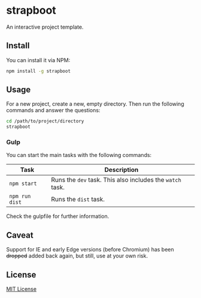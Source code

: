 # strapboot
An interactive project template.

## Install
You can install it via NPM:

```bash
npm install -g strapboot
```

## Usage
For a new project, create a new, empty directory.
Then run the following commands and answer the questions:

```bash
cd /path/to/project/directory
strapboot
```

### Gulp
You can start the main tasks with the following commands:

| Task | Description |
| ---- | ----------  |
| `npm start` | Runs the `dev` task. This also includes the `watch` task. |
| `npm run dist` | Runs the `dist` task. |

Check the gulpfile for further information.

## Caveat

Support for IE and early Edge versions (before Chromium) has been ~~dropped~~ added back again, but still, use at your own risk.

## License

[MIT License](LICENSE)
